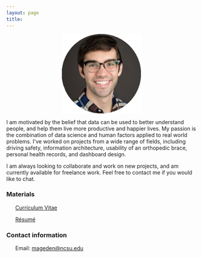 ```yaml
---
layout: page
title:
---
```


<div style="margin-top:0px">
    <img src="/about/portrait.jpg" align="middle" alt="Portrait" style="width:15em; height:15em; margin-bottom:1em; display:block; margin:0 auto;">
</div>

I am motivated by the belief that data can be used to better understand people, and help them live more productive and happier lives. My passion is the combination of data science and human factors applied to real world problems. I've worked on projects from a wide range of fields, including driving safety, information architecture, usability of an orthopedic brace, personal health records, and dashboard design.

I am always looking to collaborate and work on new projects, and am currently available for freelance work. Feel free to contact me if you would like to chat.

### Materials

<ul><a href = "/about/cv.pdf" download>Curriculum Vitae</a></ul>
<ul><a href= "/about/resume.pdf" download>Résumé</a></ul>


### Contact information

<ul>Email: <a href="mailto:mageden@ncsu.edu">mageden@ncsu.edu</a></ul>
